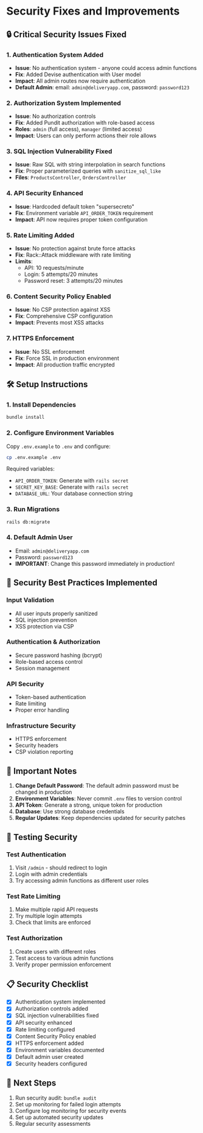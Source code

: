 # Security Fixes and Improvements

## 🔒 Critical Security Issues Fixed

### 1. Authentication System Added
- **Issue**: No authentication system - anyone could access admin functions
- **Fix**: Added Devise authentication with User model
- **Impact**: All admin routes now require authentication
- **Default Admin**: email: `admin@deliveryapp.com`, password: `password123`

### 2. Authorization System Implemented
- **Issue**: No authorization controls
- **Fix**: Added Pundit authorization with role-based access
- **Roles**: `admin` (full access), `manager` (limited access)
- **Impact**: Users can only perform actions their role allows

### 3. SQL Injection Vulnerability Fixed
- **Issue**: Raw SQL with string interpolation in search functions
- **Fix**: Proper parameterized queries with `sanitize_sql_like`
- **Files**: `ProductsController`, `OrdersController`

### 4. API Security Enhanced
- **Issue**: Hardcoded default token "supersecreto"
- **Fix**: Environment variable `API_ORDER_TOKEN` requirement
- **Impact**: API now requires proper token configuration

### 5. Rate Limiting Added
- **Issue**: No protection against brute force attacks
- **Fix**: Rack::Attack middleware with rate limiting
- **Limits**: 
  - API: 10 requests/minute
  - Login: 5 attempts/20 minutes
  - Password reset: 3 attempts/20 minutes

### 6. Content Security Policy Enabled
- **Issue**: No CSP protection against XSS
- **Fix**: Comprehensive CSP configuration
- **Impact**: Prevents most XSS attacks

### 7. HTTPS Enforcement
- **Issue**: No SSL enforcement
- **Fix**: Force SSL in production environment
- **Impact**: All production traffic encrypted

## 🛠️ Setup Instructions

### 1. Install Dependencies
```bash
bundle install
```

### 2. Configure Environment Variables
Copy `.env.example` to `.env` and configure:
```bash
cp .env.example .env
```

Required variables:
- `API_ORDER_TOKEN`: Generate with `rails secret`
- `SECRET_KEY_BASE`: Generate with `rails secret`
- `DATABASE_URL`: Your database connection string

### 3. Run Migrations
```bash
rails db:migrate
```

### 4. Default Admin User
- Email: `admin@deliveryapp.com`
- Password: `password123`
- **IMPORTANT**: Change this password immediately in production!

## 🔐 Security Best Practices Implemented

### Input Validation
- All user inputs properly sanitized
- SQL injection prevention
- XSS protection via CSP

### Authentication & Authorization
- Secure password hashing (bcrypt)
- Role-based access control
- Session management

### API Security
- Token-based authentication
- Rate limiting
- Proper error handling

### Infrastructure Security
- HTTPS enforcement
- Security headers
- CSP violation reporting

## 🚨 Important Notes

1. **Change Default Password**: The default admin password must be changed in production
2. **Environment Variables**: Never commit `.env` files to version control
3. **API Token**: Generate a strong, unique token for production
4. **Database**: Use strong database credentials
5. **Regular Updates**: Keep dependencies updated for security patches

## 🧪 Testing Security

### Test Authentication
1. Visit `/admin` - should redirect to login
2. Login with admin credentials
3. Try accessing admin functions as different user roles

### Test Rate Limiting
1. Make multiple rapid API requests
2. Try multiple login attempts
3. Check that limits are enforced

### Test Authorization
1. Create users with different roles
2. Test access to various admin functions
3. Verify proper permission enforcement

## 📋 Security Checklist

- [x] Authentication system implemented
- [x] Authorization controls added
- [x] SQL injection vulnerabilities fixed
- [x] API security enhanced
- [x] Rate limiting configured
- [x] Content Security Policy enabled
- [x] HTTPS enforcement added
- [x] Environment variables documented
- [x] Default admin user created
- [x] Security headers configured

## 🔄 Next Steps

1. Run security audit: `bundle audit`
2. Set up monitoring for failed login attempts
3. Configure log monitoring for security events
4. Set up automated security updates
5. Regular security assessments 